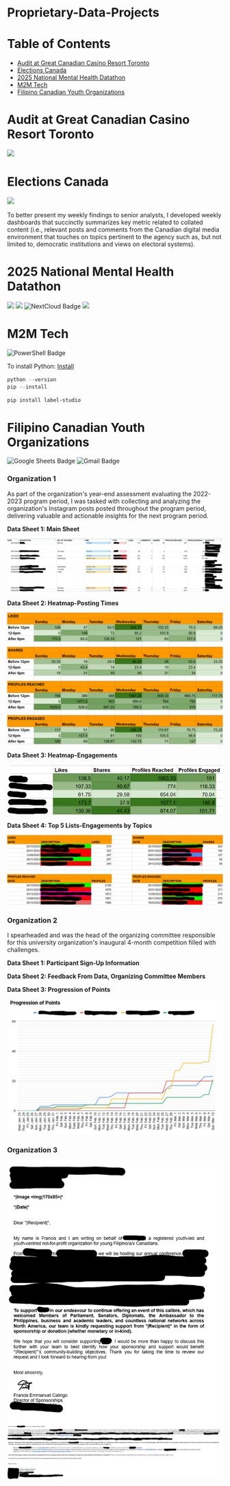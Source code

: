 # Proprietary-Data-Projects

# Table of Contents
* [Audit at Great Canadian Casino Resort Toronto](#audit-at-great-canadian-casino-resort-toronto)
* [Elections Canada](#elections-canada)
* [2025 National Mental Health Datathon](#2025-national-mental-health-datathon)
* [M2M Tech](#m2m-tech)
* [Filipino Canadian Youth Organizations](#filipino-canadian-youth-organizations)

# Audit at Great Canadian Casino Resort Toronto

<img src="https://img.shields.io/badge/Microsoft_Excel-217346?logo=microsoft-excel&logoColor=white"/>

# Elections Canada

<img src="https://img.shields.io/badge/Microsoft_Excel-217346?logo=microsoft-excel&logoColor=white"/>

To better present my weekly findings to senior analysts, I developed weekly dashboards that succinctly summarizes key metric related to collated content (i.e., relevant posts and comments from the Canadian digital media environment that touches on topics pertinent to the agency such as, but not limited to, democratic institutions and views on electoral systems).

# 2025 National Mental Health Datathon

<img src="https://img.shields.io/badge/Oracle-F80000?logo=oracle&logoColor=black"/>
<img src="https://img.shields.io/badge/PLSQL-F80000?logo=oracle&logoColor=black"/>
<img src="https://img.shields.io/badge/Nextcloud-0082C9?logo=Nextcloud&logoColor=white&style=plastic" alt="NextCloud Badge"/>
<img src="https://img.shields.io/badge/Microsoft_Excel-217346?logo=microsoft-excel&logoColor=white"/>

# M2M Tech

<img src="https://img.shields.io/badge/powershell-5391FE?logo=powershell&logoColor=white&style=plastic" alt="PowerShell Badge"/>  

To install Python: [Install](https://www.python.org/ftp/python/3.12.0/python-3.12.0-amd64.exe)

```powershell
python --version
pip --install
```

```powershell
pip install label-studio
```

# Filipino Canadian Youth Organizations

<img src="https://img.shields.io/badge/Google%20Sheets-34A853?logo=google-sheets&logoColor=white&style=plastic" alt="Google Sheets Badge"/>  
<img src="https://img.shields.io/badge/Gmail-D14836?logo=gmail&logoColor=white&style=plastic" alt="Gmail Badge"/>  

### Organization 1

As part of the organization's year-end assessment evaluating the 2022-2023 program period, I was tasked with collecting and analyzing the organization's Instagram posts posted throughout the program period, delivering valuable and actionable insights for the next program period.

<b>Data Sheet 1: Main Sheet </b>

<img src="https://github.com/Francis-Calingo/Proprietary-Data-Projects/blob/main/images/FilipinoOrg1.1.png"/>

<b>Data Sheet 2: Heatmap-Posting Times </b>

<img src="https://github.com/Francis-Calingo/Proprietary-Data-Projects/blob/main/images/FilipinoOrg1.2.png"/>

<b>Data Sheet 3: Heatmap-Engagements</b>

<img src="https://github.com/Francis-Calingo/Proprietary-Data-Projects/blob/main/images/FilipinoOrg1.3.png"/>

<b>Data Sheet 4: Top 5 Lists-Engagements by Topics </b>

<img src="https://github.com/Francis-Calingo/Proprietary-Data-Projects/blob/main/images/FilipinoOrg1.4.png"/>

### Organization 2

I spearheaded and was the head of the organizing committee responsible for this university organization's inaugural 4-month competition filled with challenges.

<b>Data Sheet 1: Participant Sign-Up Information </b>

<b>Data Sheet 2: Feedback From Data, Organizing Committee Members </b>

<b>Data Sheet 3: Progression of Points </b>

<img src="https://github.com/Francis-Calingo/Proprietary-Data-Projects/blob/main/images/FilipinoOrg2.3.png"/>


### Organization 3

<img src="https://github.com/Francis-Calingo/Proprietary-Data-Projects/blob/main/images/FilipinoOrg3.1.png"/>

<img src="https://github.com/Francis-Calingo/Proprietary-Data-Projects/blob/main/images/FilipinoOrg3.2.png"/>


